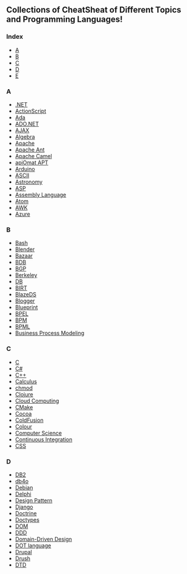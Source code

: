 Collections of CheatSheat of Different Topics and Programming Languages!
------------------------------------------------------------------------
### Index

* [A](#a) 
* [B](#b)
* [C](#b)
* [D](#d)
* [E](#e)

### A
 - [.NET]() 
 - [ActionScript]() 
 - [Ada]() 
 - [ADO.NET]() 
 - [AJAX]() 
 - [Algebra]() 
 - [Apache]() 
 - [Apache Ant]() 
 - [Apache Camel]() 
 - [apiOmat APT]()
 - [Arduino]()
 - [ASCII]() 
 - [Astronomy]() 
 - [ASP]() 
 - [Assembly Language]() 
 - [Atom]() 
 - [AWK]() 
 - [Azure]()


### B
 
 - [Bash]() 
 - [Blender]() 
 - [Bazaar]() 
 - [BDB]() 
 - [BGP]() 
 - [Berkeley]() 
 - [DB]() 
 - [BIRT]() 
 - [BlazeDS]() 
 - [Blogger]() 
 - [Blueprint]() 
 - [BPEL]() 
 - [BPM]() 
 - [BPML]() 
 - [Business Process Modeling]()


 ### C

- [C]() 
- [C#]() 
- [C++]() 
- [Calculus]() 
- [chmod]() 
- [Clojure]() 
- [Cloud Computing]() 
- [CMake]() 
- [Cocoa]() 
- [ColdFusion]() 
- [Colour]() 
- [Computer Science]()
- [Continuous Integration]()
- [CSS]()

### D

- [DB2]() 
- [db4o]() 
- [Debian]() 
- [Delphi]() 
- [Design Pattern]() 
- [Django]() 
- [Doctrine]() 
- [Doctypes]() 
- [DOM]() 
- [DDD]() 
- [Domain-Driven Design]() 
- [DOT language]() 
- [Drupal]() 
- [Drush]() 
- [DTD]()